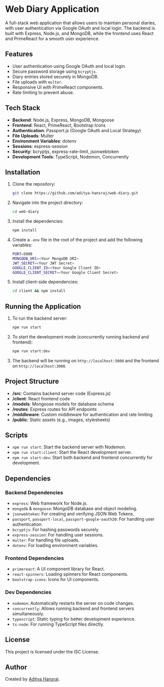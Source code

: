 # Web Diary Application

A full-stack web application that allows users to maintain personal diaries, with user authentication via Google OAuth and local login. The backend is built with Express, Node.js, and MongoDB, while the frontend uses React and PrimeReact for a smooth user experience.

## Features

- User authentication using Google OAuth and local login.
- Secure password storage using `bcryptjs`.
- Diary entries stored securely in MongoDB.
- File uploads with `multer`.
- Responsive UI with PrimeReact components.
- Rate limiting to prevent abuse.

## Tech Stack

- **Backend**: Node.js, Express, MongoDB, Mongoose
- **Frontend**: React, PrimeReact, Bootstrap Icons
- **Authentication**: Passport.js (Google OAuth and Local Strategy)
- **File Uploads**: Multer
- **Environment Variables**: dotenv
- **Sessions**: express-session
- **Security**: bcryptjs, express-rate-limit, jsonwebtoken
- **Development Tools**: TypeScript, Nodemon, Concurrently

## Installation

1. Clone the repository:
    ```bash
    git clone https://github.com/aditya-hansraj/web-diary.git
    ```
2. Navigate into the project directory:
    ```bash
    cd web-diary
    ```

3. Install the dependencies:
    ```bash
    npm install
    ```

4. Create a `.env` file in the root of the project and add the following variables:
    ```bash
    PORT=5000
    MONGODB_URI=<Your MongoDB URI>
    JWT_SECRET=<Your JWT Secret>
    GOOGLE_CLIENT_ID=<Your Google Client ID>
    GOOGLE_CLIENT_SECRET=<Your Google Client Secret>
    ```

5. Install client-side dependencies:
    ```bash
    cd client && npm install
    ```

## Running the Application

1. To run the backend server:
    ```bash
    npm run start
    ```

2. To start the development mode (concurrently running backend and frontend):
    ```bash
    npm run start:dev
    ```

3. The backend will be running on `http://localhost:5000` and the frontend on `http://localhost:3000`.

## Project Structure

- **/src**: Contains backend server code (Express.js)
- **/client**: React frontend code
- **/models**: Mongoose models for database schema
- **/routes**: Express routes for API endpoints
- **/middleware**: Custom middleware for authentication and rate limiting
- **/public**: Static assets (e.g., images, stylesheets)

## Scripts

- `npm run start`: Start the backend server with Nodemon.
- `npm run start:client`: Start the React development server.
- `npm run start:dev`: Start both backend and frontend concurrently for development.

## Dependencies

### Backend Dependencies

- `express`: Web framework for Node.js.
- `mongodb` & `mongoose`: MongoDB database and object modeling.
- `jsonwebtoken`: For creating and verifying JSON Web Tokens.
- `passport`, `passport-local`, `passport-google-oauth20`: For handling user authentication.
- `bcryptjs`: For hashing passwords securely.
- `express-session`: For handling user sessions.
- `multer`: For handling file uploads.
- `dotenv`: For loading environment variables.

### Frontend Dependencies

- `primereact`: A UI component library for React.
- `react-spinners`: Loading spinners for React components.
- `bootstrap-icons`: Icons for UI components.

### Dev Dependencies

- `nodemon`: Automatically restarts the server on code changes.
- `concurrently`: Allows running backend and frontend servers simultaneously.
- `typescript`: Static typing for better development experience.
- `ts-node`: For running TypeScript files directly.

## License

This project is licensed under the ISC License.

## Author

Created by [Aditya Hansraj](https://github.com/your-username).
